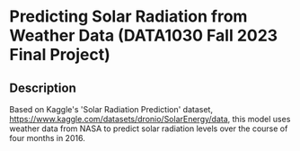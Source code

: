 # Predicting Solar Radiation from Weather Data (DATA1030 Fall 2023 Final Project)
## Description
Based on Kaggle's 'Solar Radiation Prediction' dataset, https://www.kaggle.com/datasets/dronio/SolarEnergy/data, this model uses weather data from NASA to predict solar radiation levels over the course of four months in 2016. 
